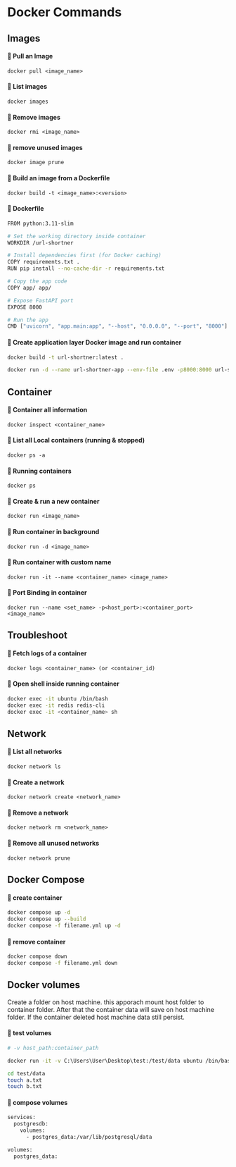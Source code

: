 # Docker Commands

## Images
#### 🔹 Pull an Image
`docker pull <image_name>`
#### 🔹 List images
`docker images`
#### 🔹 Remove images
`docker rmi <image_name>`
#### 🔹 remove unused images
`docker image prune`
#### 🔹 Build an image from a Dockerfile
`docker build -t <image_name>:<version>`

#### 🔹 Dockerfile
```sh
FROM python:3.11-slim

# Set the working directory inside container
WORKDIR /url-shortner

# Install dependencies first (for Docker caching)
COPY requirements.txt .
RUN pip install --no-cache-dir -r requirements.txt

# Copy the app code
COPY app/ app/

# Expose FastAPI port
EXPOSE 8000

# Run the app
CMD ["uvicorn", "app.main:app", "--host", "0.0.0.0", "--port", "8000"]
```
#### 🔹 Create application layer Docker image and run container
```sh
docker build -t url-shortner:latest .

docker run -d --name url-shortner-app --env-file .env -p8000:8000 url-shortner
```


## Container
#### 🔹 Container all information
`docker inspect <container_name>`
#### 🔹 List all Local containers (running & stopped)
`docker ps -a`
#### 🔹 Running containers
`docker ps`
#### 🔹 Create & run a new container
`docker run <image_name>`
#### 🔹 Run container in background
`docker run -d <image_name>`
#### 🔹 Run container with custom name
`docker run -it --name <container_name> <image_name>`
#### 🔹 Port Binding in container
`docker run --name <set_name> -p<host_port>:<container_port> <image_name>`

## Troubleshoot
#### 🔹 Fetch logs of a container
`docker logs <container_name> (or <container_id)`
#### 🔹 Open shell inside running container
```sh
docker exec -it ubuntu /bin/bash
docker exec -it redis redis-cli
docker exec -it <container_name> sh
```

## Network
#### 🔹 List all networks
`docker network ls`
#### 🔹 Create a network
`docker network create <network_name>`
#### 🔹 Remove a network
`docker network rm <network_name>`
#### 🔹 Remove all unused networks
`docker network prune`

## Docker Compose
#### 🔹 create container
```sh
docker compose up -d
docker compose up --build
docker compose -f filename.yml up -d
```
#### 🔹 remove container
```sh
docker compose down
docker compose -f filename.yml down
```

## Docker volumes
Create a folder on host machine. this apporach mount host folder to container folder.
After that the container data will save on host machine folder. If the container deleted
host machine data still persist.

#### 🔹 test volumes
```sh
# -v host_path:container_path

docker run -it -v C:\Users\User\Desktop\test:/test/data ubuntu /bin/bash

cd test/data
touch a.txt
touch b.txt
```

#### 🔹 compose volumes
```sh
services:
  postgresdb:
    volumes:
      - postgres_data:/var/lib/postgresql/data

volumes:
  postgres_data:
```